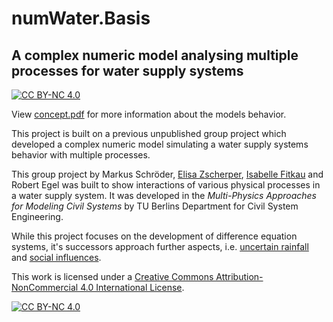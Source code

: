 # numWater.Basis

## A complex numeric model analysing multiple processes for water supply systems

[![CC BY-NC 4.0][cc-by-nc-shield]][cc-by-nc]

View [concept.pdf](https://github.com/robertegel/numWater.Basis/blob/master/concept.pdf) for more information about the models behavior.

This project is built on a previous unpublished group project which developed a complex numeric model simulating a water supply systems behavior with multiple processes.

This group project by Markus Schröder, [Elisa Zscherper](https://github.com/zscherpelli), [Isabelle Fitkau](https://github.com/ifitkau) and Robert Egel was built to show interactions of various physical processes in a water supply system. It was developed in the *Multi-Physics Approaches for Modeling Civil Systems* by TU Berlins Department for Civil System Engineering.

While this project focuses on the development of difference equation systems, it's successors approach further aspects, i.e. [uncertain rainfall](https://github.com/robertegel/numWater.Stochastic) and [social influences](https://github.com/robertegel/numWater.Social).

This work is licensed under a [Creative Commons Attribution-NonCommercial 4.0 International License][cc-by-nc].

[![CC BY-NC 4.0][cc-by-nc-image]][cc-by-nc]

[cc-by-nc]: http://creativecommons.org/licenses/by-nc/4.0/
[cc-by-nc-image]: https://licensebuttons.net/l/by-nc/4.0/88x31.png
[cc-by-nc-shield]: https://img.shields.io/badge/License-CC%20BY--NC%204.0-lightgrey.svg
